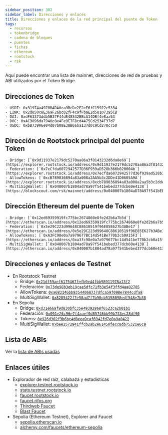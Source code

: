 ```yaml
---
sidebar_position: 302
sidebar_label: Direcciones y enlaces
title: Direcciones y enlaces de la red principal del puente de Token
tags:
  - recursos
  - tokenbridge
  - cadena de bloques
  - puentes
  - fichas
  - ethereum
  - rootstock
  - rsk
---
```


Aquí puede encontrar una lista de mainnet, direcciones de red de pruebas y ABI utilizados por el Token Bridge.

## Direcciones de Token

```
- USDT: 0x31974a4970BADA0ca9BcDe2E2eE6fC15922c5334
- LINK: 0x2d850c8E369F26bc02fF4c9fFbaE2d50107395CB
- DAI: 0xdF63373ddb5B37F44d848532BBcA14DBf4e8aa53
- DOC: 0xAC3896da7940c8e4Fe9E7F8cd4475Cd2534F37d7
- USDC: 0xbB739A6e04d07b08E38B66ba137d0c9Cd270c750
```

## Dirección de Rootstock principal del puente Token

```
- Bridge: [`0x9d11937e2179dc5270aa86a3f8143232d6da0e69`](https://explorer.rootstock.io/address/0x9d11937e2179dc5270aa86a3f8143232d6da0e69)
- Federation: [`0x7eCfda6072942577D36F939aD528b366b020004b`](https://explorer.rootstock.io/address/0x7ecfda6072942577d36f939ad528b366b020004b)
- AllowTokens: [`0xcB789036894a83a008a2AA5b3c2DDe41D0605A9A`](https://explorer.rootstock.io/address/0xcb789036894a83a008a2aa5b3c2dde41d0605a9a)
- MultiSigWallet: [`0x040007b1804ad78a97f541bebed377dcb60e4138`](https://blockscout.com/rsk/mainnet/address/0x040007b1804aD78A97f541bEBED377dcb60E4138)
```

## Dirección Ethereum del puente de Token

```
- Bridge: [`0x12ed69359919fc775bc2674860e8fe2d2b6a7b5d`](https://etherscan.io/address/0x12ed69359919fc775bc2674860e8fe2d2b6a7b5d)
- Federation: [`0x5e29C223d99648C88610519f96E85E627b3ABe17`](https://etherscan.io/address/0x5e29C223d99648C88610519f96E85E627b3ABe17)
- AllowTokens: [`0xA3FC98e0a7a979677BC14d541Be770b2cb0A15F3`](https://etherscan.io/address/0xa3fc98e0a7a979677bc14d541be770b2cb0a15f3)
- MultiSigWallet: [`0x040007b1804ad78a97f541bebed377dcb60e4138`](https://etherscan.io/address/0x040007b1804ad78a97f541bebed377dcb60e4138)
```

## Direcciones y enlaces de Testnet

- En Rootstock Testnet
  - Bridge: [`0x21df59aef6175467fefb9e44fbb98911978a13f2`](https://explorer.testnet.rootstock.io/address/0x21df59aef6175467fefb9e44fbb98911978a13f2)
  - Federación: [`0x73de98b3eb19cae5dfc71fb3e54f3ffd4aa02705`](https://explorer.testnet.rootstock.io/address/0x73de98b3eb19cae5dfc71fb3e54f3ffd4aa02705)
  - AllowTokens: [`0xa683146bb93544068737dfca59f098e7844cdfa8`](https://explorer.testnet.rootstock.io/address/0xa683146bb93544068737dfca59f098e7844cdfa8)
  - MultiSigWallet: [`0x8285422f7e58ad7f7b90cb5158098edf548e7b38`](https://explorer.testnet.rootstock.io/address/0x8285422f7e58ad7f7b90cb5158098edf548e7b38)
- En Sepolia
  - Bridge: [`0xd31e66af9d830bfc35e493929a8f6523ca2b01b1`](https://sepolia.etherscan.io/address/0xd31e66af9d830bfc35e493929a8f6523ca2b01b1)
  - Federación: [`0x091e26c96e7f4aaef0d85746bb99b733ec28df90`](https://sepolia.etherscan.io/address/0x091e26c96e7f4aaef0d85746bb99b73ec28df90)
  - Tokens: [`0x926d302f3b6bc4d0eea9caf6942fd7e0a9a0422`](https://sepolia.etherscan.io/address/0x926d302f3b6bc4d0eea9caf6942fd7e0a9a0422)
  - MultiSigWallet: [`0xbee2572941ffcb2ab2e61450fecc8db75321e6c9`](https://sepolia.etherscan.io/address/0xbee2572941ffcb2ab2e61450fecc8db75321e6c9)

## Lista de ABIs

Ver la [lista de ABIs usadas](https://github.com/rsksmart/tokenbridge/tree/master/bridge/abi)

## Enlaces útiles

- Explorador de red raíz, calabaza y estadísticas
  - [explorer.testnet.rootstock.io](https://explorer.testnet.rootstock.io/)
  - [stats.testnet.rootstock.io](https://stats.testnet.rootstock.io/)
  - [faucet.rootstock.io](https://faucet.rootstock.io/)
  - [faucet.rifos.org](https://faucet.rifos.org/)
  - [Thirdweb Faucet](https://thirdweb.com/rootstock-testnet)
  - [Blast Faucet](https://blastapi.io/faucets/rootstock-testnet)
- Sepolia (Ethereum Testnet), Explorer and Faucet
  - [sepolia.etherscan.io](https://sepolia.etherscan.io/)
  - [alchemy.com/faucets/ethereum-sepolia](https://www.alchemy.com/faucets/ethereum-sepolia)

